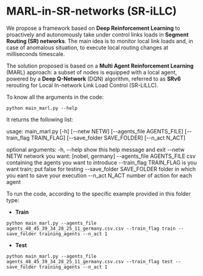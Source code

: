 # MARL-in-SR-networks (SR-iLLC)

We propose a framework based on __Deep Reinforcement Learning__ to proactively and autonomously take under control links loads in __Segment Routing (SR) networks__.
The main idea is to monitor local link loads and, in case of anomalous situation, to execute local routing changes at milliseconds timescale.

The solution proposed is based on a __Multi Agent Reinforcement Learning__ (MARL) approach: a subset of nodes is equipped with a local agent, powered
by a __Deep Q-Network__ (DQN) algorithm, referred to as __SRv6__ rerouting for Local In-network Link Load Control (SR-LILLC).

To know all the arguments in the code:

```
python main_marl.py --help
```
It returns the following list:

usage: main_marl.py [-h] [--netw NETW] [--agents_file AGENTS_FILE]
                    [--train_flag TRAIN_FLAG] [--save_folder SAVE_FOLDER]
                    [--n_act N_ACT]

optional arguments:
  -h, --help            show this help message and exit
  --netw NETW           network you want: [nobel, germany]
  --agents_file AGENTS_FILE
                        csv containing the agents you want to introduce
  --train_flag TRAIN_FLAG
                        is you want train; put false for testing
  --save_folder SAVE_FOLDER
                        folder in which you eant to save your execution
  --n_act N_ACT         number of action for each agent


To run the code, according to the specific example provided in this folder type:

- __Train__

```
python main_marl.py --agents_file agents_48_45_39_34_28_25_11_germany.csv.csv --train_flag train --save_folder training_agents --n_act 1
```

- __Test__

```
python main_marl.py --agents_file agents_48_45_39_34_28_25_11_germany.csv.csv --train_flag test --save_folder training_agents --n_act 1
```


